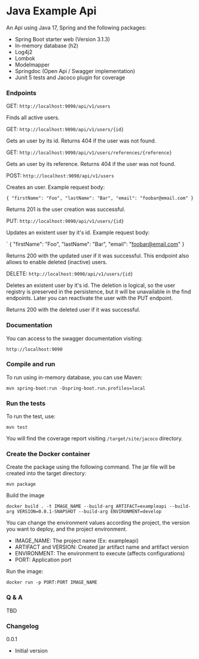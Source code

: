 # Java Example Api

An Api using Java 17, Spring and the following packages:

- Spring Boot starter web (Version 3.1.3)
- In-memory database (h2)
- Log4j2
- Lombok
- Modelmapper
- Springdoc (Open Api / Swagger implementation)
- Junit 5 tests and Jacoco plugin for coverage

### Endpoints

GET: `http://localhost:9090/api/v1/users`

Finds all active users.

GET: `http://localhost:9090/api/v1/users/{id}`

Gets an user by its id. Returns 404 if the user was not found.

GET: `http://localhost:9090/api/v1/users/references/{reference}`

Gets an user by its reference. Returns 404 if the user was not found.

POST: `http://localhost:9090/api/v1/users`

Creates an user. Example request body:

`
{
"firstName": "Foo",
"lastName": "Bar",
"email": "foobar@email.com"
}
`

Returns 201 is the user creation was successful.

PUT: `http://localhost:9090/api/v1/users/{id}`

Updates an existent user by it's id. Example request body:

`
{
"firstName": "Foo",
"lastName": "Bar",
"email": "foobar@email.com"
}

Returns 200 with the updated user if it was successful. This endpoint also allows to enable deleted (inactive) users.

DELETE: `http://localhost:9090/api/v1/users/{id}`

Deletes an existent user by it's id. The deletion is logical, so the user registry is preserved in the persistence, but it will be unavailable in the find endpoints. Later you can reactivate the user with the PUT endpoint.

Returns 200 with the deleted user if it was successful.

### Documentation

You can access to the swagger documentation visiting:

`http://localhost:9090`

### Compile and run

To run using in-memory database, you can use Maven:

`mvn spring-boot:run -Dspring-boot.run.profiles=local`

### Run the tests

To run the test, use:

`mvn test`

You will find the coverage report visiting `/target/site/jacoco` directory.

### Create the Docker container

Create the package using the following command. The jar file will be created into the target directory:

`mvn package`

Build the image

`docker build . -t IMAGE_NAME --build-arg ARTIFACT=exampleapi --build-arg VERSION=0.0.1-SNAPSHOT --build-arg ENVIRONMENT=develop`

You can change the environment values according the project, the version you want to deploy, and the project environment.

- IMAGE_NAME: The project name (Ex: exampleapi)
- ARTIFACT and VERSION: Created jar artifact name and artifact version
- ENVIRONMENT: The environment to execute (affects configurations)
- PORT: Application port

Run the image:

`docker run -p PORT:PORT IMAGE_NAME`

### Q & A

TBD

### Changelog

0.0.1

* Initial version
